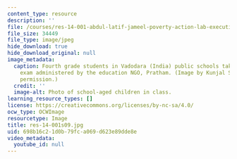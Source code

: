 ```yaml
---
content_type: resource
description: ''
file: /courses/res-14-001-abdul-latif-jameel-poverty-action-lab-executive-training-evaluating-social-programs-2009-spring-2009/698b16c21d0b79fca069d623e89dde8e_res-14-001s09.jpg
file_size: 34449
file_type: image/jpeg
hide_download: true
hide_download_original: null
image_metadata:
  caption: Fourth grade students in Vadodara (India) public schools take an end-of-year
    exam administered by the education NGO, Pratham. (Image by Kunjal Shah. Used with
    permission.)
  credit: ''
  image-alt: Photo of school-aged children in class.
learning_resource_types: []
license: https://creativecommons.org/licenses/by-nc-sa/4.0/
ocw_type: OCWImage
resourcetype: Image
title: res-14-001s09.jpg
uid: 698b16c2-1d0b-79fc-a069-d623e89dde8e
video_metadata:
  youtube_id: null
---
```

